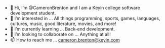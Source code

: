 - 👋 Hi, I’m @CameronBrenton and I am a Keyin college software development student.
- 👀 I’m interested in ... All things programming, sports, games, languages, cultures, music, good literature, movies, and more!
- 🌱 I’m currently learning ... Back-end development.
- 💞️ I’m looking to collaborate on ... Anything at all!
- 📫 How to reach me ... cameron.brenton@keyin.com

<!---
CameronBrenton/CameronBrenton is a ✨ special ✨ repository because its `README.md` (this file) appears on your GitHub profile.
You can click the Preview link to take a look at your changes.
--->
